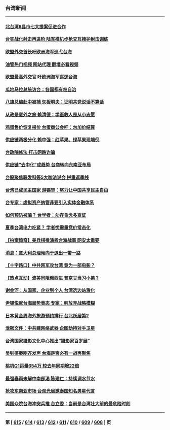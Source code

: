 ### 台湾新闻
---
#### [北台湾8县市七大提案促进合作](../../pages/ncid1349361/n13979750.md?04240845) 
#### [台实战化射击再进阶 陆军推机步枪交互掩护射击训练](../../pages/ncid1349361/n13979743.md?04240845) 
#### [欧盟外交首长吁欧洲海军巡弋台海](../../pages/ncid1349361/n13979742.md?04240845) 
#### [油管热门视频 网站代理 翻墙必看视频](http://138.2.39.72:81/youtube.html?epic-marker?04240845)
#### [欧盟最高外交官 吁欧洲海军巡逻台海](../../pages/ncid1349361/n13979740.md?04240845) 
#### [瓜地马拉总统访台：各国都有权自治](../../pages/ncid1349361/n13979745.md?04240845) 
#### [八旗总编赴中被捕 矢板明夫：证明共党说话不算话](../../pages/ncid1349361/n13979747.md?04240845) 
#### [从政是意外之旅 赖清德：学医救人是从小志愿](../../pages/ncid1349361/n13979748.md?04240845) 
#### [鸡蛋售价恢复报价 台蛋商公会吁：勿加价结算](../../pages/ncid1349361/n13979736.md?04240845) 
#### [供应链两极分化 赖中强：红苹果、绿苹果现端倪](../../pages/ncid1349361/n13979722.md?04240845) 
#### [台政院修法 打击网路诈骗](../../pages/ncid1349361/n13979642.md?04240845) 
#### [供应链“去中化”成趋势 台商转向东南亚布局](../../pages/ncid1349361/n13979650.md?04240845) 
#### [台股聚焦联发科等5大咖法说会 拼重返季线](../../pages/ncid1349361/n13979651.md?04240845) 
#### [台湾已成民主国家 游锡堃：努力让中国共享民主自由](../../pages/ncid1349361/n13979669.md?04240845) 
#### [台专家：虚拟资产纳管非要引入实体金融体系](../../pages/ncid1349361/n13979655.md?04240845) 
#### [如何预防被骗？ 台学者：勿存贪念多查证](../../pages/ncid1349361/n13979657.md?04240845) 
#### [夏季台湾电力吃紧？ 学者忧需量竞价常态化](../../pages/ncid1349361/n13979613.md?04240845) 
#### [【拍案惊奇】美兵棋推演析台海战事 网安太重要](../../pages/ncid1349361/n13979170.md?04240845) 
#### [消息：意大利总理倾向于退出一带一路](../../pages/ncid1349361/n13979213.md?04240845) 
#### [【十字路口】中共网军攻台湾 竟为一部电影？](../../pages/ncid1349361/n13979067.md?04240845) 
#### [【热点互动】波美同阻俄西进 普京甘当习小弟？](../../pages/ncid1349361/n13978629.md?04240845) 
#### [谢金河：从国家、企业到个人 台湾选边站激化](../../pages/ncid1349361/n13977241.md?04240845) 
#### [尹锡悦就台海局势表态 专家：韩放弃战略模糊](../../pages/ncid1349361/n13978969.md?04240845) 
#### [日本黄金周海外旅游预约排行 台北跃居第2](../../pages/ncid1349361/n13977907.md?04240845) 
#### [泄密文件：中共建网络武器 企图劫持对手卫星](../../pages/ncid1349361/n13978593.md?04240845) 
#### [台湾国家摄影文化中心推出“摄影家百岁展”](../../pages/ncid1349361/n13978468.md?04240845) 
#### [吴钊燮秦刚齐发声 台海是否必有一战再聚焦](../../pages/ncid1349361/n13978523.md?04240845) 
#### [桃机Q1运量654万 较去年同期增22倍](../../pages/ncid1349361/n13978440.md?04240845) 
#### [最强春雨未解中南部渴 陈建仁：持续调水节水](../../pages/ncid1349361/n13978435.md?04240845) 
#### [抢攻东南亚市场 台观光局邀泰国知名男星代言](../../pages/ncid1349361/n13978444.md?04240845) 
#### [美国众院台海冲突兵推 台立委：当前是台湾壮大前的最危险时刻](../../pages/ncid1349361/n13978415.md?04240845) 

---
#### 第 [ [615](./615.md?04240845) / [614](./614.md?04240845) / [613](./613.md?04240845) / [612](./612.md?04240845) / [611](./611.md?04240845) / [610](./610.md?04240845) / [609](./609.md?04240845) / [608](./608.md?04240845) ] 页
